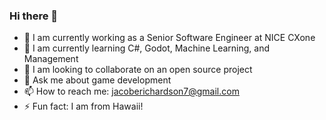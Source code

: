 ### Hi there 👋

- 🔭 I am currently working as a Senior Software Engineer at NICE CXone
- 🌱 I am currently learning C#, Godot, Machine Learning, and Management
- 👯 I am looking to collaborate on an open source project
- 💬 Ask me about game development
- 📫 How to reach me: jacoberichardson7@gmail.com
- ⚡ Fun fact: I am from Hawaii!

